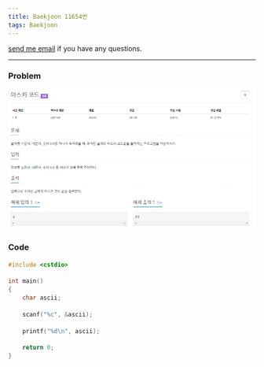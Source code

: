 ```yaml
---
title: Baekjoon 11654번
tags: Baekjoon
---
```


[send me email](mailto:jewel7492@gmail.com) if you have any questions.

<!--more-->

---
### Problem  
   
![그림1](/assets/Baekjoon/11654/1.PNG)  

### Code  
```cpp
#include <cstdio>

int main()
{
    char ascii;

    scanf("%c", &ascii);

    printf("%d\n", ascii);

    return 0;
}
```